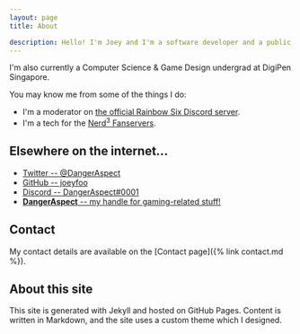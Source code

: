 ```yaml
---
layout: page
title: About

description: Hello! I'm Joey and I'm a software developer and a public transport enthusiast. 
---
```


I'm also currently a Computer Science & Game Design undergrad at DigiPen Singapore.

You may know me from some of the things I do: 

* I'm a moderator on [the official Rainbow Six Discord server](https://discord.gg/rainbow6). 
* I'm a tech for the [Nerd<sup>3</sup> Fanservers](http://n3fs.co.uk/).

## Elsewhere on the internet...

* [Twitter -- @DangerAspect](https://twitter.com/DangerAspect)
* [GitHub -- joeyfoo](https://github.com/joeyfoo)
* [Discord -- DangerAspect#0001](https://discordapp.com/)
* [**DangerAspect** -- my handle for gaming-related stuff!](https://dangeraspect.xyz/)

<!--

* [Flickr -- joeyfoo](https://www.flickr.com/photos/joeyfoo/) <small>I upload some of my nicer photographs to Flickr.</small>
* [YouTube -- joeyfjj](https://www.youtube.com/user/joeyfjj) <small>For the occasional videos I capture and edit.</small>
* [YouTube -- DangerAspect](https://www.youtube.com/channel/UCJXRrmE82RZ9WoUScgp7STA) <small>A second YouTube channel for uploading random gaming-related clips.</small>


* SgTransport -- My public transport-related content are posted under this handle. 
    * [Flickr](https://www.flickr.com/photos/sgtransport/) 
    * [YouTube](https://www.youtube.com/user/SingaporeTransport) 
-->


## Contact

My contact details are available on the [Contact page]({% link contact.md %}).

## About this site

This site is generated with Jekyll and hosted on GitHub Pages. Content is written in Markdown, and the site uses a custom theme which I designed. 
